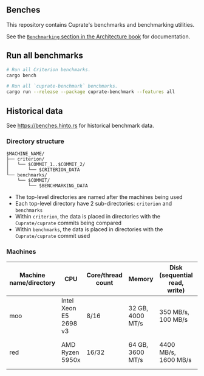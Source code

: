 ## Benches
This repository contains Cuprate's benchmarks and benchmarking utilities.

See the [`Benchmarking` section in the Architecture book](https://architecture.cuprate.org/benchmarking/intro.html) for documentation.

## Run all benchmarks
```bash
# Run all Criterion benchmarks.
cargo bench

# Run all `cuprate-benchmark` benchmarks.
cargo run --release --package cuprate-benchmark --features all
```

## Historical data
See  <https://benches.hinto.rs> for historical benchmark data.

### Directory structure
```
$MACHINE_NAME/
├── criterion/
│   └── $COMMIT_1..$COMMIT_2/
│       └── $CRITERION_DATA
└── benchmarks/
    └── $COMMIT/
        └── $BENCHMARKING_DATA
```

- The top-level directories are named after the machines being used
- Each top-level directory have 2 sub-directories: `criterion` and `benchmarks`
- Within `criterion`, the data is placed in directories with the `Cuprate/cuprate` commits being compared
- Within `benchmarks`, the data is placed in directories with the `Cuprate/cuprate` commit used

### Machines
| Machine name/directory | CPU                    | Core/thread count | Memory           | Disk (sequential read, write) | Disk (random read, write) |
|------------------------|------------------------|-------------------|------------------|-------------------------------|---------------------------|
| moo                    | Intel Xeon E5 2698 v3  | 8/16              | 32 GB, 4000 MT/s | 350 MB/s, 100 MB/s            | 100 MB/s, 44 MB/s
| red                    | AMD Ryzen 5950x        | 16/32             | 64 GB, 3600 MT/s | 4400 MB/s, 1600 MB/s          | 2200 MB/s, 1700 MB/s
